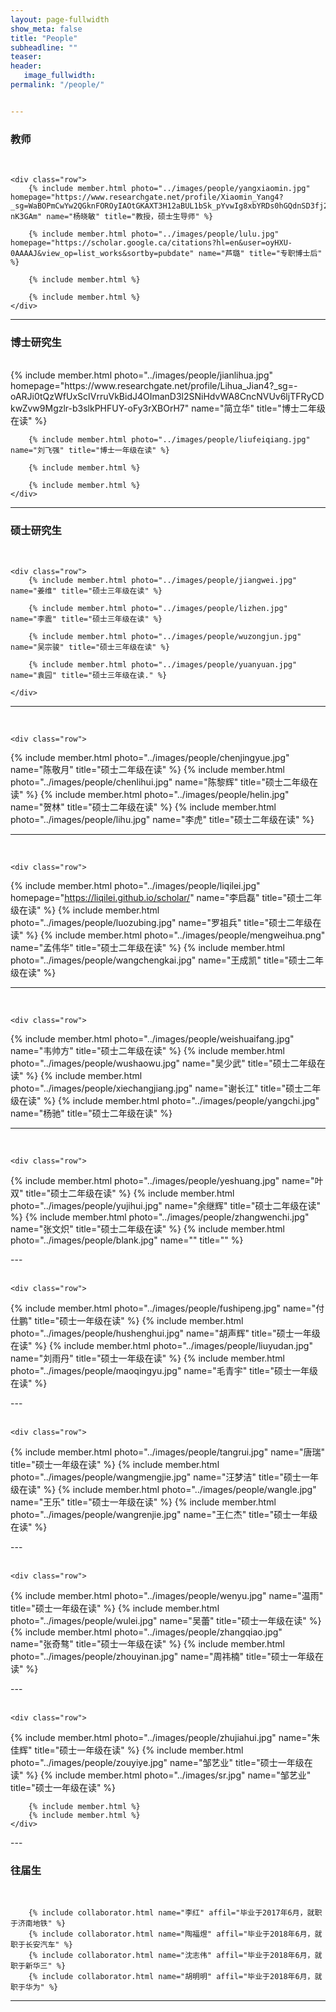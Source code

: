 ```yaml
---
layout: page-fullwidth
show_meta: false
title: "People"
subheadline: ""
teaser: 
header:
   image_fullwidth: 
permalink: "/people/"


---
```




<div class="row">
	<div class="row">
		<h3>教师</h3>
		<br/>
	</div>

	<div class="row">
		{% include member.html photo="../images/people/yangxiaomin.jpg" homepage="https://www.researchgate.net/profile/Xiaomin_Yang4?_sg=WaBOPmCwYw2QGknFOROyIAOtGKAXT3H12aBUL1bSk_pYvwIg8xbYRDs0hGQdnSD3fj2x64VBcsbBDBnKP-nK3GAm" name="杨晓敏" title="教授，硕士生导师" %}
		
		{% include member.html photo="../images/people/lulu.jpg" homepage="https://scholar.google.ca/citations?hl=en&user=oyHXU-0AAAAJ&view_op=list_works&sortby=pubdate" name="芦璐" title="专职博士后" %}
		
		{% include member.html %}
		
		{% include member.html %}
	</div>


</div>

---


<div class="row">
	<div class="row">
		<h3 class="medium-12">博士研究生</h3>
		<br/>
	</div>
	<div class="row">
		{% include member.html photo="../images/people/jianlihua.jpg" homepage="https://www.researchgate.net/profile/Lihua_Jian4?_sg=-oARJi0tQzWfUxScIVrruVkBidJ4OImanD3l2SNiHdvWA8CncNVUv6ljTFRyCDkwZvw9Mgzlr-b3slkPHFUY-oFy3rXBOrH7" name="简立华" title="博士二年级在读" %}

		{% include member.html photo="../images/people/liufeiqiang.jpg" name="刘飞强" title="博士一年级在读" %}
		
		{% include member.html %}
		
		{% include member.html %}
	</div>
</div>

---

<div class="row">
	<div class="row">
		<h3 class="medium-12">硕士研究生</h3>
		<br/>
	</div>

	<div class="row">
		{% include member.html photo="../images/people/jiangwei.jpg" name="姜维" title="硕士三年级在读" %}
	
		{% include member.html photo="../images/people/lizhen.jpg" name="李震" title="硕士三年级在读" %}
	
		{% include member.html photo="../images/people/wuzongjun.jpg" name="吴宗骏" title="硕士三年级在读" %}
	
		{% include member.html photo="../images/people/yuanyuan.jpg" name="袁园" title="硕士三年级在读." %}
		
	</div>
</div>

---

<div class="row">
	<div class="row">
		<br/>
	</div>

	<div class="row">

{% include member.html photo="../images/people/chenjingyue.jpg" name="陈敬月" title="硕士二年级在读" %}
{% include member.html photo="../images/people/chenlihui.jpg" name="陈黎辉" title="硕士二年级在读" %}
{% include member.html photo="../images/people/helin.jpg" name="贺林" title="硕士二年级在读" %}
{% include member.html photo="../images/people/lihu.jpg" name="李虎" title="硕士二年级在读" %}
	</div>
</div>

---

<div class="row">
	<div class="row">
		<br/>
	</div>

	<div class="row">
{% include member.html photo="../images/people/liqilei.jpg" homepage="https://liqilei.github.io/scholar/" name="李启磊" title="硕士二年级在读" %}
{% include member.html photo="../images/people/luozubing.jpg" name="罗祖兵" title="硕士二年级在读" %}
{% include member.html photo="../images/people/mengweihua.png" name="孟伟华" title="硕士二年级在读" %}
{% include member.html photo="../images/people/wangchengkai.jpg" name="王成凯" title="硕士二年级在读" %}
	</div>
</div>

---

<div class="row">
	<div class="row">
		<br/>
	</div>

	<div class="row">
{% include member.html photo="../images/people/weishuaifang.jpg" name="韦帅方" title="硕士二年级在读" %}
{% include member.html photo="../images/people/wushaowu.jpg" name="吴少武" title="硕士二年级在读" %}
{% include member.html photo="../images/people/xiechangjiang.jpg" name="谢长江" title="硕士二年级在读" %}
{% include member.html photo="../images/people/yangchi.jpg" name="杨驰" title="硕士二年级在读" %}
	</div>
</div>

---

<div class="row">
	<div class="row">
		<br/>
	</div>

	<div class="row">
{% include member.html photo="../images/people/yeshuang.jpg" name="叶双" title="硕士二年级在读" %}
{% include member.html photo="../images/people/yujihui.jpg" name="余继辉" title="硕士二年级在读" %}
{% include member.html photo="../images/people/zhangwenchi.jpg" name="张文炽" title="硕士二年级在读" %}
{% include member.html photo="../images/people/blank.jpg" name="" title="" %}
	</div>
</div>
---

<div class="row">
	<div class="row">
		<br/>
	</div>

	<div class="row">
{% include member.html photo="../images/people/fushipeng.jpg" name="付仕鹏" title="硕士一年级在读" %}
{% include member.html photo="../images/people/hushenghui.jpg" name="胡声辉" title="硕士一年级在读" %}
{% include member.html photo="../images/people/liuyudan.jpg" name="刘雨丹" title="硕士一年级在读" %}
{% include member.html photo="../images/people/maoqingyu.jpg" name="毛青宇" title="硕士一年级在读" %}
	</div>
</div>
---

<div class="row">
	<div class="row">
		<br/>
	</div>

	<div class="row">
{% include member.html photo="../images/people/tangrui.jpg" name="唐瑞" title="硕士一年级在读" %}
{% include member.html photo="../images/people/wangmengjie.jpg" name="汪梦洁" title="硕士一年级在读" %}
{% include member.html photo="../images/people/wangle.jpg" name="王乐" title="硕士一年级在读" %}
{% include member.html photo="../images/people/wangrenjie.jpg" name="王仁杰" title="硕士一年级在读" %}
	</div>
</div>
---

<div class="row">
	<div class="row">
		<br/>
	</div>

	<div class="row">
{% include member.html photo="../images/people/wenyu.jpg" name="温雨" title="硕士一年级在读" %}
{% include member.html photo="../images/people/wulei.jpg" name="吴蕾" title="硕士一年级在读" %}
{% include member.html photo="../images/people/zhangqiao.jpg" name="张奇骜" title="硕士一年级在读" %}
{% include member.html photo="../images/people/zhouyinan.jpg" name="周祎楠" title="硕士一年级在读" %}
	</div>
</div>
---
<div class="row">
	<div class="row">
		<br/>
	</div>

	<div class="row">
{% include member.html photo="../images/people/zhujiahui.jpg" name="朱佳辉" title="硕士一年级在读" %}
{% include member.html photo="../images/people/zouyiye.jpg" name="邹艺业" title="硕士一年级在读" %}
{% include member.html photo="../images/sr.jpg" name="邹艺业" title="硕士一年级在读" %}

		{% include member.html %}
		{% include member.html %}
	</div>
</div>
---

<div class="row">
	<div class="row">
		<h3 class="medium-12">往届生</h3>
		<br/>
	</div>

		{% include collaborator.html name="李红" affil="毕业于2017年6月，就职于济南地铁" %}
		{% include collaborator.html name="陶福煜" affil="毕业于2018年6月，就职于长安汽车" %}
		{% include collaborator.html name="沈志伟" affil="毕业于2018年6月，就职于新华三" %}
		{% include collaborator.html name="胡明明" affil="毕业于2018年6月，就职于华为" %}
</div>

---